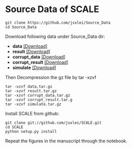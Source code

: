 # Source Data of SCALE

    git clone https://github.com/jsxlei/Source_Data
    cd Source_Data
      
Download following data under Source_Data dir:
* **data** [[Download]](https://cloud.tsinghua.edu.cn/f/2b6ee1c286bd45169fb2/?dl=1)  
* **result** [[Download]](https://cloud.tsinghua.edu.cn/f/9a3c05235683401d89d5/?dl=1)  
* **corrupt_data** [[Download]](https://cloud.tsinghua.edu.cn/f/c69ef5e5e97b436d90be/?dl=1)  
* **corrupt_result** [[Download]](https://cloud.tsinghua.edu.cn/f/ce107f2792a14b6b9494/?dl=1)  
* **simulate** [[Download]](https://cloud.tsinghua.edu.cn/f/e337aa1171e1491c95ea/?dl=1)

Then Decompression the gz file by tar -xzvf

    tar -xzvf data.tar.gz
    tar -xzvf result.tar.gz
    tar -xzvf corrupt_data.tar.gz
    tar -xzvf corrupt_result.tar.g
    tar -xzvf simulate.tar.gz
    
Install SCALE from github:

    git clone git://github.com/jsxlei/SCALE.git
    cd SCALE
    python setup.py install
    
Repeat the figures in the manuscript through the notebook. 
